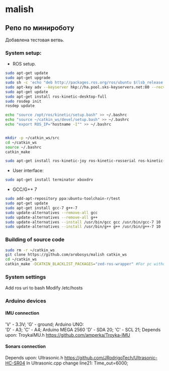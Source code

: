 # malish  
## Репо по минироботу  
Добавлена тестовая ветвь.


### System setup:

* ROS setup.

```bash
sudo apt-get update
sudo apt-get upgrade
sudo sh -c 'echo "deb http://packages.ros.org/ros/ubuntu $(lsb_release -sc) main" > /etc/apt/sources.list.d/ros-latest.list'
sudo apt-key adv --keyserver hkp://ha.pool.sks-keyservers.net:80 --recv-key 421C365BD9FF1F717815A3895523BAEEB01FA116
sudo apt-get update
sudo apt-get install ros-kinetic-desktop-full
sudo rosdep init
rosdep update

echo "source /opt/ros/kinetic/setup.bash" >> ~/.bashrc
echo "source ~/catkin_ws/devel/setup.bash" >> ~/.bashrc
echo "export ROS_IP="hostname -I"" >> ~/.bashrc


mkdir -p ~/catkin_ws/src
cd ~/catkin_ws
source ~/.bashrc
catkin_make

sudo apt-get install ros-kinetic-joy ros-kinetic-rosserial ros-kinetic-pcl-ros ros-kinetic-tf2-geometry-msgs ros-kinetic-rtabmap ros-kinetic-rtabmap-ros ros-kinetic-urg-node ros-kinetic-image-view ros-kinetic-robot-localization ros-kinetic-move-base ros-kinetic-teb-local-planner ros-kinetic-global-planner ros-kinetic-teb-local-planner ros-kinetic-range-sensor-layer
```

* User interface:

```bash
sudo apt-get install terminator xboxdrv
```

* GCC/G++ 7

```bash
sudo add-apt-repository ppa:ubuntu-toolchain-r/test
sudo apt-get update
sudo apt-get install gcc-7 g++-7
sudo update-alternatives --remove-all gcc
sudo update-alternatives --remove-all g++
sudo update-alternatives --install /usr/bin/gcc gcc /usr/bin/gcc-7 10
sudo update-alternatives --install /usr/bin/g++ g++ /usr/bin/g++-7 10
```

### Building of source code

```bash
sudo rm -r ~/catkin_ws
git clone https://github.com/arobosys/malish catkin_ws
cd ~/catkin_ws
catkin_make -DCATKIN_BLACKLIST_PACKAGES="zed-ros-wrapper" #For pc without cuda
```

### System settings
Add ros uri to bash
Modify /etc/hosts

### Arduino devices
#### IMU connection  
'V' - 3.3V;
'G' - ground;
Arduino UNO:  
'D' - A3;
'C' - A4;
Arduino MEGA 2560
'D' - SDA 20;
'C' - SCL 21;
Depends upon:
TroykaIMU.h https://github.com/amperka/Troyka-IMU

#### Sonars connection  


Depends upon:
Ultrasonic.h https://github.com/JRodrigoTech/Ultrasonic-HC-SR04
In Ultrasonic.cpp change line21: Time_out=6000;

